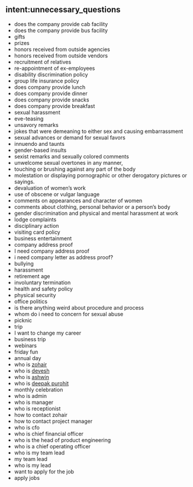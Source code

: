 ## intent:unnecessary_questions
- does the company provide cab facility
- does the company provide bus facility
- gifts
- prizes
- honors received from outside agencies
- honors received from outside vendors
- recruitment of relatives
- re-appointment of ex-employees
- disability discrimination policy
- group life insurance policy
- does company provide lunch
- does company provide dinner
- does company provide snacks
- does company provide breakfast
- sexual harassment
- eve-teasing
- unsavory remarks
- jokes that were demeaning to either sex and causing embarrassment
- sexual advances or demand for sexual favors
- innuendo and taunts
- gender-based insults
- sexist remarks and sexually colored comments
- unwelcome sexual overtones in any manner,
- touching or brushing against any part of the body
- molestation or displaying pornographic or other derogatory pictures or sayings.
- devaluation of women’s work
- use of obscene or vulgar language
- comments on appearances and character of women
- comments about clothing, personal behavior or a person’s body
- gender discrimination and physical and mental harassment at work
- lodge complaints
- disciplinary action
- visiting card policy
- business entertainment
- company address proof
- I need company address proof
- i need company letter as address proof?
- bullying
- harassment
- retirement age
- involuntary termination
- health and safety policy
- physical security
- office politics
- is there anything weird about procedure and process
- whom do i need to concern for sexual abuse
- picknic
- trip
- I want to change my career
- business trip
- webinars
- friday fun
- annual day
- who is [zohair](PERSON)
- who is [devesh](PERSON)
- who is [ashwin](PERSON)
- who is [deepak purohit](PERSON)
- monthly celebration
- who is admin
- who is manager
- who is receptionist
- how to contact zohair
- how to contact project manager
- who is cfo
- who is chief financial officer
- who is the head of product engineering
- who is a chief operating officer
- who is my team lead
- my team lead
- who is my lead
- want to apply for the job
- apply jobs